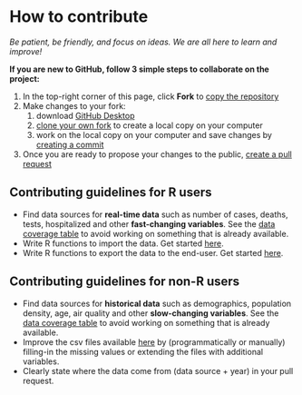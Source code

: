 # How to contribute

_Be patient, be friendly, and focus on ideas. We are all here to learn and improve!_

__If you are new to GitHub, follow 3 simple steps to collaborate on the project:__

1. In the top-right corner of this page, click **Fork** to [copy the repository](https://help.github.com/en/github/getting-started-with-github/fork-a-repo)
2. Make changes to your fork:
   1. download [GitHub Desktop](https://desktop.github.com/)
   2. [clone your own fork](https://help.github.com/en/desktop/contributing-to-projects/cloning-and-forking-repositories-from-github-desktop#cloning-repositories) to create a local copy on your computer 
   3. work on the local copy on your computer and save changes by [creating a commit](https://help.github.com/en/desktop/contributing-to-projects/committing-and-reviewing-changes-to-your-project)
3. Once you are ready to propose your changes to the public, [create a pull request](https://help.github.com/en/github/collaborating-with-issues-and-pull-requests/creating-a-pull-request-from-a-fork) 

## Contributing guidelines for R users

- Find data sources for **real-time data** such as number of cases, deaths, tests, hospitalized and other **fast-changing variables**. See the [data coverage table](https://github.com/emanuele-guidotti/COVID19#dataset) to avoid working on something that is already available.
- Write R functions to import the data. Get started [here](https://github.com/emanuele-guidotti/COVID19/blob/master/R/datasource.R).
- Write R functions to export the data to the end-user. Get started [here](https://github.com/emanuele-guidotti/COVID19/blob/master/R/ISO.R).

## Contributing guidelines for non-R users

- Find data sources for **historical data** such as demographics, population density, age, air quality and other **slow-changing variables**. See the [data coverage table](https://github.com/emanuele-guidotti/COVID19#dataset) to avoid working on something that is already available.
- Improve the csv files available [here](https://github.com/emanuele-guidotti/COVID19/tree/master/inst/extdata/db) by (programmatically or manually) filling-in the missing values or extending the files with additional variables.
- Clearly state where the data come from (data source + year) in your pull request. 


